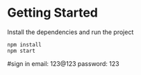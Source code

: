 # Getting Started
Install the dependencies and run the project
```
npm install
npm start
```
#sign in
email: 123@123
password: 123
